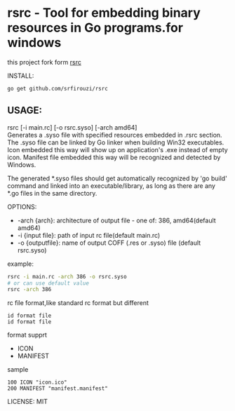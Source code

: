 # rsrc - Tool for embedding binary resources in Go programs.for windows

this project fork form [rsrc](https://github.com/akavel/rsrc)

INSTALL:

```bash 
go get github.com/srfirouzi/rsrc
```

## USAGE:

rsrc [-i main.rc] [-o rsrc.syso] [-arch amd64]  
  Generates a .syso file with specified resources embedded in .rsrc section.
  The .syso file can be linked by Go linker when building Win32 executables.
  Icon embedded this way will show up on application's .exe instead of empty icon.
  Manifest file embedded this way will be recognized and detected by Windows.

The generated *.syso files should get automatically recognized by 'go build'
command and linked into an executable/library, as long as there are any *.go
files in the same directory.

OPTIONS:
- -arch {arch}: architecture of output file - one of: 386, amd64(default amd64)
- -i {input file}: path of input rc file(default main.rc)
- -o {outputfile}: name of output COFF (.res or .syso) file (default rsrc.syso)

example:
```bash
rsrc -i main.rc -arch 386 -o rsrc.syso
# or can use default value
rsrc -arch 386
```

rc file format,like standard rc format but different
```
id format file
id format file
```
format supprt

- ICON 
- MANIFEST

sample

```
100 ICON "icon.ico"
200 MANIFEST "manifest.manifest"
```

LICENSE: MIT
